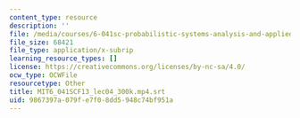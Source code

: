 ```yaml
---
content_type: resource
description: ''
file: /media/courses/6-041sc-probabilistic-systems-analysis-and-applied-probability-fall-2013/9867397a079fe7f08dd5948c74bf951a_MIT6_041SCF13_lec04_300k.mp4.srt
file_size: 68421
file_type: application/x-subrip
learning_resource_types: []
license: https://creativecommons.org/licenses/by-nc-sa/4.0/
ocw_type: OCWFile
resourcetype: Other
title: MIT6_041SCF13_lec04_300k.mp4.srt
uid: 9867397a-079f-e7f0-8dd5-948c74bf951a
---
```

